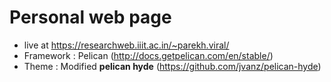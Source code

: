 # Personal web page

- live at  https://researchweb.iiit.ac.in/~parekh.viral/
- Framework : Pelican   (http://docs.getpelican.com/en/stable/)
- Theme     : Modified __pelican hyde__ (https://github.com/jvanz/pelican-hyde)
